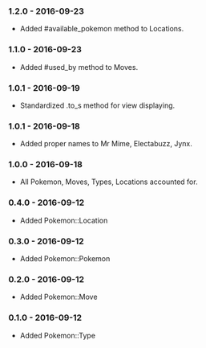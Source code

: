 ### 1.2.0 - 2016-09-23

* Added #available_pokemon method to Locations.

### 1.1.0 - 2016-09-23

* Added #used_by method to Moves.

### 1.0.1 - 2016-09-19

* Standardized .to_s method for view displaying.

### 1.0.1 - 2016-09-18

* Added proper names to Mr Mime, Electabuzz, Jynx.

### 1.0.0 - 2016-09-18

* All Pokemon, Moves, Types, Locations accounted for.

### 0.4.0 - 2016-09-12

* Added Pokemon::Location

### 0.3.0 - 2016-09-12

* Added Pokemon::Pokemon

### 0.2.0 - 2016-09-12

* Added Pokemon::Move

### 0.1.0 - 2016-09-12

* Added Pokemon::Type
